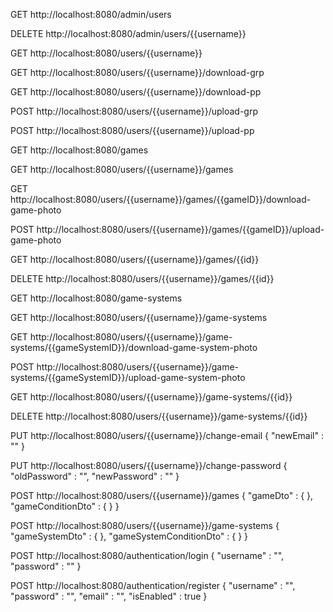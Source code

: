 GET http://localhost:8080/admin/users


DELETE http://localhost:8080/admin/users/{{username}}


GET http://localhost:8080/users/{{username}}


GET http://localhost:8080/users/{{username}}/download-grp


GET http://localhost:8080/users/{{username}}/download-pp


POST http://localhost:8080/users/{{username}}/upload-grp


POST http://localhost:8080/users/{{username}}/upload-pp


GET http://localhost:8080/games


GET http://localhost:8080/users/{{username}}/games


GET http://localhost:8080/users/{{username}}/games/{{gameID}}/download-game-photo


POST http://localhost:8080/users/{{username}}/games/{{gameID}}/upload-game-photo


GET http://localhost:8080/users/{{username}}/games/{{id}}


DELETE http://localhost:8080/users/{{username}}/games/{{id}}


GET http://localhost:8080/game-systems


GET http://localhost:8080/users/{{username}}/game-systems


GET http://localhost:8080/users/{{username}}/game-systems/{{gameSystemID}}/download-game-system-photo


POST http://localhost:8080/users/{{username}}/game-systems/{{gameSystemID}}/upload-game-system-photo


GET http://localhost:8080/users/{{username}}/game-systems/{{id}}


DELETE http://localhost:8080/users/{{username}}/game-systems/{{id}}


PUT http://localhost:8080/users/{{username}}/change-email
{
          "newEmail" : ""
        }

PUT http://localhost:8080/users/{{username}}/change-password
{
          "oldPassword" : "",
          "newPassword" : ""
        }

POST http://localhost:8080/users/{{username}}/games
{
          "gameDto" : { },
          "gameConditionDto" : { }
        }

POST http://localhost:8080/users/{{username}}/game-systems
{
          "gameSystemDto" : { },
          "gameSystemConditionDto" : { }
        }

POST http://localhost:8080/authentication/login
{
          "username" : "",
          "password" : ""
        }

POST http://localhost:8080/authentication/register
{
          "username" : "",
          "password" : "",
          "email" : "",
          "isEnabled" : true
        }
